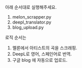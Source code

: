아래 순서대로 실행해주세요.
1. melon_scrapper.py 
2. deepl_translator.py
3. blog_upload.py

로직 순서는
1. 멜론에서 아티스트의 곡을 스크래핑.
2. DeepL로 영어, 스페인어로 번역.
3. 구글 blog 에 자동으로 업로드.

